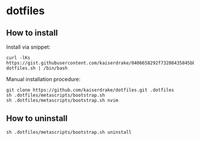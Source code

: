 # dotfiles

## How to install

Install via snippet:
```
curl -lKs https://gist.githubusercontent.com/kaiserdrake/0406658292f73208435845bb4d6622d5/raw/84c753abdde630b8f1fc18aa8c67eb5e1ad03c22/fetch-dotfiles.sh | /bin/bash
```

Manual installation procedure:
```
git clone https://github.com/kaiserdrake/dotfiles.git .dotfiles
sh .dotfiles/metascripts/bootstrap.sh
sh .dotfiles/metascripts/bootstrap.sh nvim
```

## How to uninstall
```
sh .dotfiles/metascripts/bootstrap.sh uninstall
```
